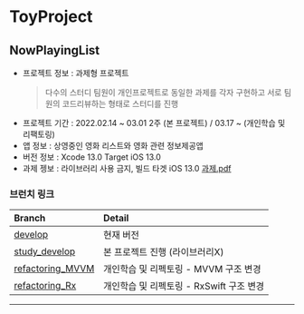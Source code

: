 # ToyProject

## NowPlayingList
* 프로젝트 정보 : 과제형 프로젝트
  > 다수의 스터디 팀원이 개인프로젝트로 동일한 과제를 각자 구현하고 서로 팀원의 코드리뷰하는 형태로 스터디를 진행
* 프로젝트 기간 : 2022.02.14 ~ 03.01 2주 (본 프로젝트) / 03.17 ~ (개인학습 및 리팩토링)
* 앱 정보 : 상영중인 영화 리스트와 영화 관련 정보제공앱
* 버전 정보 : Xcode 13.0 Target iOS 13.0 
* 과제 젱보 : 라이브러리 사용 금지, 빌드 타겟 iOS 13.0 [과제.pdf](https://github.com/Keeplo/NowPlayingList/files/8281939/default.pdf)

### 브런치 링크
|Branch|Detail|
|:---------------------|:------|
|[develop](https://github.com/Keeplo/NowPlayingList/tree/develop)| 현재 버전 |
|[study_develop](https://github.com/Keeplo/NowPlayingList/tree/study_develop)| 본 프로젝트 진행 (라이브러리X) |
|[refactoring_MVVM](https://github.com/Keeplo/NowPlayingList/tree/refactoring_MVVM)| 개인학습 및 리펙토링 - MVVM 구조 변경 |
|[refactoring_Rx]()| 개인학습 및 리펙토링 - RxSwift 구조 변경|

---

